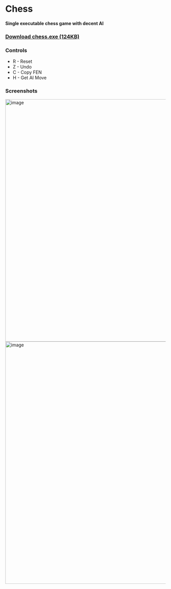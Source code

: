 # Chess
#### Single executable chess game with decent AI

### [Download chess.exe (124KB)](https://github.com/mfbulut/Chess/releases/latest/download/chess.exe)

### Controls
- R - Reset
- Z - Undo
- C - Copy FEN
- H - Get AI Move

### Screenshots
<img width="722" height="759" alt="image" src="https://github.com/user-attachments/assets/550f15d3-92b4-444a-a14b-7a7e63624d1d" />
<img width="722" height="759" alt="image" src="https://github.com/user-attachments/assets/9f27500d-00b7-4a2c-9dbc-0eafdfe00f69" />


